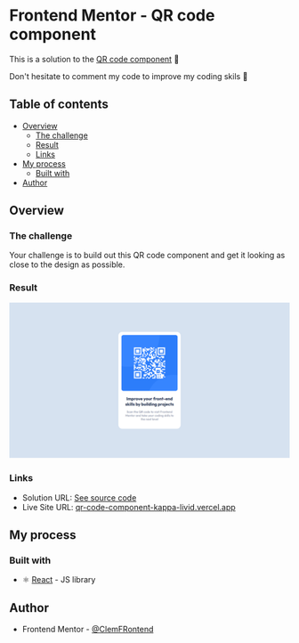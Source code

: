 # Frontend Mentor - QR code component

This is a solution to the [QR code component](https://www.frontendmentor.io/challenges/qr-code-component-iux_sIO_H/hub) 🎉

Don't hesitate to comment my code to improve my coding skils 🚀

## Table of contents

- [Overview](#overview)
  - [The challenge](#the-challenge)
  - [Result](#result)
  - [Links](#links)
- [My process](#my-process)
  - [Built with](#built-with)
- [Author](#author)

## Overview

### The challenge

Your challenge is to build out this QR code component and get it looking as close to the design as possible.

### Result

![](./images/result-desktop.png)

### Links

- Solution URL: [See source code](https://github.com/ClemFRontend/qr-code-component)
- Live Site URL: [qr-code-component-kappa-livid.vercel.app](https://qr-code-component-kappa-livid.vercel.app)


## My process

### Built with

- ⚛️ [React](https://reactjs.org/) - JS library

## Author

- Frontend Mentor - [@ClemFRontend](https://www.frontendmentor.io/profile/ClemFRontend)